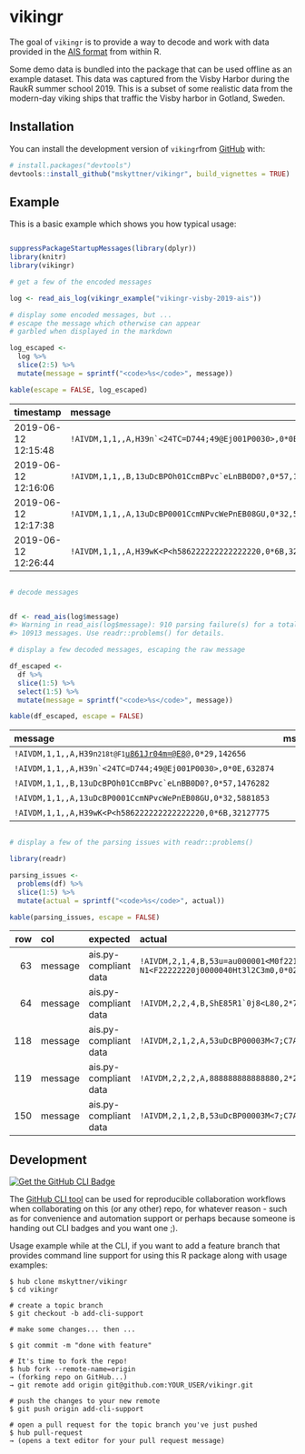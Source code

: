 
<!-- README.md is generated from README.Rmd. Please edit that file -->

# vikingr

<!-- badges: start -->

<!-- badges: end -->

The goal of `vikingr` is to provide a way to decode and work with data
provided in the [AIS format](https://gpsd.gitlab.io/gpsd/AIVDM.html)
from within R.

Some demo data is bundled into the package that can be used offline as
an example dataset. This data was captured from the Visby Harbor during
the RaukR summer school 2019. This is a subset of some realistic data
from the modern-day viking ships that traffic the Visby harbor in
Gotland, Sweden.

## Installation

You can install the development version of `vikingr`from
[GitHub](https://github.com/mskyttner/vikingr) with:

``` r
# install.packages("devtools")
devtools::install_github("mskyttner/vikingr", build_vignettes = TRUE)
```

## Example

This is a basic example which shows you how typical usage:

``` r

suppressPackageStartupMessages(library(dplyr))
library(knitr)
library(vikingr)

# get a few of the encoded messages

log <- read_ais_log(vikingr_example("vikingr-visby-2019-ais"))

# display some encoded messages, but ...
# escape the message which otherwise can appear
# garbled when displayed in the markdown

log_escaped <- 
  log %>% 
  slice(2:5) %>% 
  mutate(message = sprintf("<code>%s</code>", message))

kable(escape = FALSE, log_escaped)
```

| timestamp           | message                                                                  |
| :------------------ | :----------------------------------------------------------------------- |
| 2019-06-12 12:15:48 | <code>\!AIVDM,1,1,,A,H39n\`<24TC=D744;49@Ej001P0030>,0\*0E,632874</code> |
| 2019-06-12 12:16:06 | <code>\!AIVDM,1,1,,B,13uDcBPOh01CcmBPvc\`eLnBB0D0?,0\*57,1476282</code>  |
| 2019-06-12 12:17:38 | <code>\!AIVDM,1,1,,A,13uDcBP0001CcmNPvcWePnEB08GU,0\*32,5881853</code>   |
| 2019-06-12 12:26:44 | <code>\!AIVDM,1,1,,A,H39wK\<P\<h586222222222222220,0\*6B,32127775</code> |

``` r

# decode messages 


df <- read_ais(log$message)
#> Warning in read_ais(log$message): 910 parsing failure(s) for a total of
#> 10913 messages. Use readr::problems() for details.

# display a few decoded messages, escaping the raw message

df_escaped <- 
  df %>% 
  slice(1:5) %>% 
  select(1:5) %>%
  mutate(message = sprintf("<code>%s</code>", message))

kable(df_escaped, escape = FALSE)
```

| message                                                                  | msgtype | repeat |      mmsi | partno |
| :----------------------------------------------------------------------- | ------: | -----: | --------: | -----: |
| <code>\!AIVDM,1,1,,A,H39n`218t@F1`<u861Jr04m=@E8>@,0\*29,142656</code>   |      24 |      0 | 211658760 |      0 |
| <code>\!AIVDM,1,1,,A,H39n\`<24TC=D744;49@Ej001P0030>,0\*0E,632874</code> |      24 |      0 | 211658760 |      1 |
| <code>\!AIVDM,1,1,,B,13uDcBPOh01CcmBPvc\`eLnBB0D0?,0\*57,1476282</code>  |       1 |      0 | 265628490 |     NA |
| <code>\!AIVDM,1,1,,A,13uDcBP0001CcmNPvcWePnEB08GU,0\*32,5881853</code>   |       1 |      0 | 265628490 |     NA |
| <code>\!AIVDM,1,1,,A,H39wK\<P\<h586222222222222220,0\*6B,32127775</code> |      24 |      0 | 211802930 |      0 |

``` r

# display a few of the parsing issues with readr::problems()

library(readr)

parsing_issues <- 
  problems(df) %>% 
  slice(1:5) %>% 
  mutate(actual = sprintf("<code>%s</code>", actual))

kable(parsing_issues, escape = FALSE)
```

| row | col     | expected              | actual                                                                                                  |
| --: | :------ | :-------------------- | :------------------------------------------------------------------------------------------------------ |
|  63 | message | ais.py-compliant data | <code>\!AIVDM,2,1,4,B,53u=au000001\<M0f2210ThuB3O?N1\<F22222220j0000040Ht3l2C3m0,0\*02,355629407</code> |
|  64 | message | ais.py-compliant data | <code>\!AIVDM,2,2,4,B,ShE85R1\`0j8\<L80,2\*79,355629407</code>                                          |
| 118 | message | ais.py-compliant data | <code>\!AIVDM,2,1,2,A,53uDcBP00003M\<7;C7A8E\<=DF1HUA=@\`58p6220k104225hj82ERDhVH,0\*19,2314900</code>  |
| 119 | message | ais.py-compliant data | <code>\!AIVDM,2,2,2,A,888888888888880,2\*26,2314900</code>                                              |
| 150 | message | ais.py-compliant data | <code>\!AIVDM,2,1,2,B,53uDcBP00003M\<7;C7A8E\<=DF1HUA=@\`58p6220k104225hj82ERDhVH,0\*1A,19614642</code> |

## Development

[![Get the GitHub CLI
Badge](https://img.shields.io/badge/CLI-GitHub%20CLI%20Friendly-blue.svg)](https://hub.github.com)

The [GitHub CLI tool](https://hub.github.com) can be used for
reproducible collaboration workflows when collaborating on this (or any
other) repo, for whatever reason - such as for convenience and
automation support or perhaps because someone is handing out CLI badges
and you want one ;).

Usage example while at the CLI, if you want to add a feature branch that
provides command line support for using this R package along with usage
examples:

    $ hub clone mskyttner/vikingr
    $ cd vikingr
    
    # create a topic branch
    $ git checkout -b add-cli-support
    
    # make some changes... then ...
    
    $ git commit -m "done with feature"
    
    # It's time to fork the repo!
    $ hub fork --remote-name=origin
    → (forking repo on GitHub...)
    → git remote add origin git@github.com:YOUR_USER/vikingr.git
    
    # push the changes to your new remote
    $ git push origin add-cli-support
    
    # open a pull request for the topic branch you've just pushed
    $ hub pull-request
    → (opens a text editor for your pull request message)
